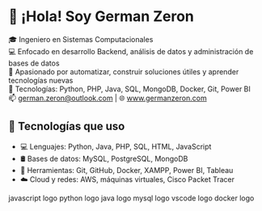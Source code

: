 # 👋 ¡Hola! Soy German Zeron

🎓 Ingeniero en Sistemas Computacionales  
💻 Enfocado en desarrollo Backend, análisis de datos y administración de bases de datos  
🚀 Apasionado por automatizar, construir soluciones útiles y aprender tecnologías nuevas  
🔧 Tecnologías: Python, PHP, Java, SQL, MongoDB, Docker, Git, Power BI  
📫 german.zeron@outlook.com | 🌐 www.germanzeron.com

## 🔨 Tecnologías que uso

- 💻 Lenguajes: Python, Java, PHP, SQL, HTML, JavaScript  
- 🛢️ Bases de datos: MySQL, PostgreSQL, MongoDB  
- 🧰 Herramientas: Git, GitHub, Docker, XAMPP, Power BI, Tableau  
- ☁️ Cloud y redes: AWS, máquinas virtuales, Cisco Packet Tracer

javascript logo  python logo  java logo  mysql logo  vscode logo docker logo
